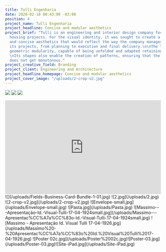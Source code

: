 ```yaml
---
title: Tulli Engenharia
date: 2020-02-18 00:43:00 -03:00
position: 4
project_name: Tulli Engenharia
project_headline: Concise and modular aesthetics
project_brief: "Tulli is an engineering and interior design company focused on high-end
  housing projects. For the visual identity, it was sought to create a firm, minimalist
  and concise aesthetics that would reflect the way the company manages and executes
  its projects, from planning to execution and final delivery.\n\nThe logo has precise
  geometric modularity, capable of being unfolded and adapted retaining recognizability.
  \nIts shapes also enable the creation of patterns, ensuring that the visual identity
  does not get monotonous."
project_creative_field: Branding
project_client: Engineering and Architecture
project_headline_homepage: Concise and modular aesthetics
project_cover_image: "/uploads/2-crop-v2.jpg"
---
```


![](/uploads/Massimo%20-%20Apresentac%CC%A7a%CC%83o%20Id.%20Visual%20Tulli%2017-04-195.jpg)
![](/uploads/Comp%201.gif)
![](/uploads/Massimo%20-%20Apresentac%CC%A7a%CC%83o%20Id.%20Visual%20Tulli%2017-04-1917.jpg)
<div style="padding:60.3% 0 0 0;position:relative;"><iframe src="https://player.vimeo.com/video/353786782" style="position:absolute;top:0;left:0;width:100%;height:100%;" frameborder="0" allow="autoplay; fullscreen" allowfullscreen></iframe></div><script src="https://player.vimeo.com/api/player.js"></script>
![](/uploads/Fields-Business-Card-Bundle-1-01.jpg)
![2.jpg](/uploads/2.jpg)
![2-crop-v2.jpg](/uploads/2-crop-v2.jpg)
![Envelope-small.jpg](/uploads/Envelope-small.jpg)
![Pasta.jpg](/uploads/Pasta.jpg)
![Massimo---Apresentação-Id.-Visual-Tulli-17-04-1924small.jpg](/uploads/Massimo---Apresentac%CC%A7a%CC%83o-Id.-Visual-Tulli-17-04-1924small.jpg)
![Massimo - Apresentação Id. Visual Tulli 17-04-1926.jpg](/uploads/Massimo%20-%20Apresentac%CC%A7a%CC%83o%20Id.%20Visual%20Tulli%2017-04-1926.jpg)
![Poster 02c.jpg](/uploads/Poster%2002c.jpg)![Poster-03.jpg](/uploads/Poster-03.jpg)![Site-iPad.jpg](/uploads/Site-iPad.jpg)